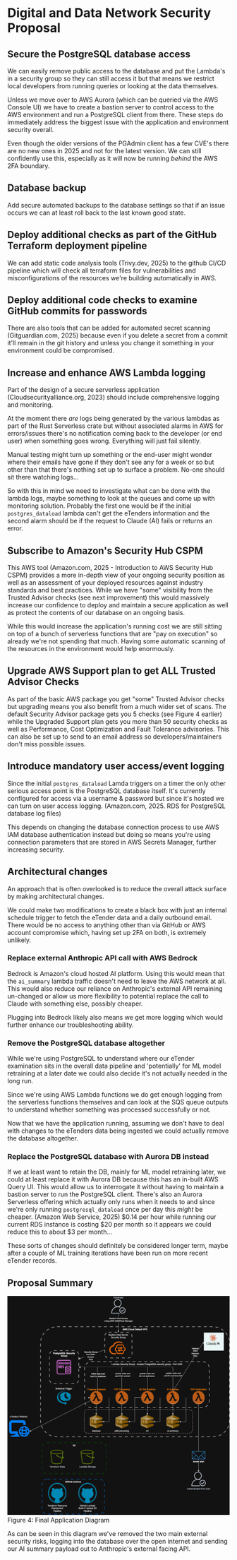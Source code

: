 # Digital and Data Network Security Proposal 

## Secure the PostgreSQL database access

We can easily remove public access to the database and put the Lambda's in a security group so they can still access it but that means we restrict local developers from running queries or looking at the data themselves. 

Unless we move over to AWS Aurora (which can be queried via the AWS Console UI) we have to create a bastion server to control access to the AWS environment and run a PostgreSQL client from there. These steps do immediately address the biggest issue with the application and environment security overall.

Even though the older versions of the PGAdmin client has a few CVE's there are no new ones in 2025 and not for the latest version. We can still confidently use this, especially as it will now be running _behind_ the AWS 2FA boundary.

## Database backup 

Add secure automated backups to the database settings so that if an issue occurs we can at least roll back to the last known good state.

## Deploy additional checks as part of the GitHub Terraform deployment pipeline

We can add static code analysis tools (Trivy.dev, 2025) to the github CI/CD pipeline which will check all terraform files for vulnerabilities and misconfigurations of the resources we're building automatically in AWS. 

## Deploy additional code checks to examine GitHub commits for passwords

There are also tools that can be added for automated secret scanning (Gitguardian.com, 2025) because even if you delete a secret from a commit it'll remain in the git history and unless you change it something in your environment could be compromised.

## Increase and enhance AWS Lambda logging

Part of the design of a secure serverless application (‌Cloudsecurityalliance.org, 2023) should include comprehensive logging and monitoring. 

At the moment there _are_ logs being generated by the various lambdas as part of the Rust Serverless crate but without associated alarms in AWS for errors/issues there's no notification coming back to the developer (or end user) when something goes wrong. Everything will just fail silently.

Manual testing might turn up something or the end-user might wonder where their emails have gone if they don't see any for a week or so but other than that there's nothing set up to surface a problem. No-one should sit there watching logs...

So with this in mind we need to investigate what can be done with the lambda logs, maybe something to look at the queues and come up with monitoring solution. Probably the first one would be if the initial `postgres_dataload` lambda can't get the eTenders information and the second alarm should be if the request to Claude (AI) fails or returns an error.

## Subscribe to Amazon's Security Hub CSPM

This AWS tool (Amazon.com, 2025 - Introduction to AWS Security Hub CSPM) provides a more in-depth view of your ongoing security position as well as an assessment of your deployed resources against industry standards and best practices. While we have "some" visibility from the Trusted Advisor checks (see next improvement) this would massively increase our confidence to deploy and maintain a secure application as well as protect the contents of our database on an ongoing basis.

While this would increase the application's running cost  we are still sitting on top of a bunch of serverless functions that are "pay on execution" so already we're not spending that much. Having some automatic scanning of the resources in the environment would help enormously.

## Upgrade AWS Support plan to get ALL Trusted Advisor Checks

As part of the basic AWS package you get "some" Trusted Advisor checks but upgrading means you also benefit from a much wider set of scans. The default Security Advisor package gets you 5 checks (see Figure 4 earlier) while the Upgraded Support plan gets you more than 50 security checks as well as Performance, Cost Optimization and Fault Tolerance advisories. This can also be set up to send to an email address so developers/maintainers don't miss possible issues.

## Introduce mandatory user access/event logging

Since the initial `postgres_dataload` Lamda triggers on a timer the only other serious access point is the PostgreSQL database itself. It's currently configured for access via a username & password but since it's hosted we can turn on user access logging. (Amazon.com, 2025. RDS for PostgreSQL database log files)

This depends on changing the database connection process to use AWS IAM database authentication instead but doing so means you're using connection parameters that are stored in AWS Secrets Manager, further increasing security.

## Architectural changes

An approach that is often overlooked is to reduce the overall attack surface by making architectural changes.

We could make two modifications to create a black box with just an internal schedule trigger to fetch the eTender data and a daily outbound email. There would be no access to anything other than via GitHub or AWS account compromise which, having set up 2FA on both, is extremely unlikely.

### Replace external Anthropic API call with AWS Bedrock

Bedrock is Amazon's cloud hosted AI platform. Using this would mean that the `ai_summary` lambda traffic doesn't need to leave the AWS network at all. This would also reduce our reliance on Anthropic's external API remaining un-changed or allow us more flexibility to potential replace the call to Claude with something else, possibly cheaper.

Plugging into Bedrock likely also means we get more logging which would further enhance our troubleshooting ability.

### Remove the PostgreSQL database altogether

While we're using PostgreSQL to understand where our eTender examination sits in the overall data pipeline and 'potentially' for ML model retraining at a later date we could also decide it's not actually needed in the long run. 

Since we're using AWS Lambda functions we do get enough logging from the serverless functions themselves and can look at the SQS queue outputs to understand whether something was processed successfully or not. 

Now that we have the application running, assuming we don't have to deal with changes to the eTenders data being ingested we could actually remove the database altogether.

### Replace the PostgreSQL database with Aurora DB instead

If we at least want to retain the DB, mainly for ML model retraining later, we could at least replace it with Aurora DB because this has an in-built AWS Query UI. This would allow us to interrogate it without having to maintain a bastion server to run the PostgreSQL client. There's also an Aurora Serverless offering which actually only runs when it needs to and since we're only running `postgresql_dataload` once per day this _might_ be cheaper. (Amazon Web Service, 2025) $0.14 per hour while running our current RDS instance is costing $20 per month so it appears we could reduce this to about $3 per month...

These sorts of changes should definitely be considered longer term, maybe after a couple of ML training iterations have been run on more recent eTender records.

## Proposal Summary

![Improved Data Security](./images/improved-state.drawio.png)
Figure 4: Final Application Diagram

As can be seen in this diagram we've removed the two main external security risks, logging into the database over the open internet and sending our AI summary payload out to Anthropic's external facing API. 

<!-- 
* Based on your analysis, propose strategic enhancements to address identified vulnerabilities

* Research, evaluate and propose new security technologies such as advanced threat detection systems and robust encryption methods to effectively bridge current security gaps.

* Discuss scalability, reliability and security of the overall network architecture enhancements, justifying your proposal

* Explain how you would communicate proposal details to technical and non-technical stakeholders to gain buy in.

-->

<!-- MARKING RUBRIC

DESIGN A SIMPLE DIGITAL AND/OR DATA NETWORK
* Develop a well thought out digital and/or data network design based on industry standards and regulations
* INCLUDE concise explanations of the design principals and considerations for...
  * building a secure digital and/or data network with additional insights and examples

THIS APPLIES TO CURRENT_STATE_EVALUATION also

-->